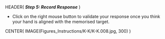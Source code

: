 HEADER( *__Step 5: Record Response__* )

- Click on the right mouse button to validate your response once you think your hand is aligned 
with the memorised target.

CENTER( IMAGE(Figures_Instructions/K-K/K-K.008.jpg, 300) )